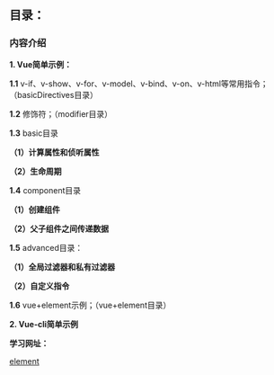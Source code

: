 ## 目录：

### 内容介绍

**1. Vue简单示例：** 

**1.1** v-if、v-show、v-for、v-model、v-bind、v-on、v-html等常用指令；（basicDirectives目录）

**1.2** 修饰符；（modifier目录）

**1.3** basic目录

**（1）计算属性和侦听属性**

**（2）生命周期**

**1.4** component目录

**（1）创建组件**

**（2）父子组件之间传递数据**

**1.5** advanced目录：

**（1）全局过滤器和私有过滤器**

**（2）自定义指令**

**1.6** vue+element示例；（vue+element目录）

**2. Vue-cli简单示例**


**学习网址：**

[element](https://element.eleme.cn/#/zh-CN/guide/design)
